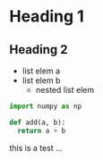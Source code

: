 # Heading 1
## Heading 2

* list elem a
* list elem b
  * nested list elem
  
```python
import numpy as np

def add(a, b):
  return a + b
```

this is a test ...
